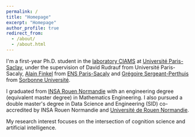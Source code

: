 ```yaml
---
permalink: /
title: "Homepage"
excerpt: "Homepage"
author_profile: true
redirect_from: 
  - /about/
  - /about.html
---
```


I'm a first-year Ph.D. student in the [laboratory CIAMS](https://www.faculte-sciences-sport.universite-paris-saclay.fr/recherche/presentation-unite-de-recherche-ciams) at [Université Paris-Saclay](https://www.universite-paris-saclay.fr/), under the supervision of David Rudrauf from Université Paris-Sacaly, [Alain Finkel](https://www.alainfinkel.com/) from [ENS Paris-Sacaly](https://ens-paris-saclay.fr/) and [Grégoire Sergeant-Perthuis](http://gregoiresergeant-perthuis.com/index.html) from [Sorbonne Université](https://www.sorbonne-universite.fr/). 

I graduated from [INSA Rouen Normandie](https://www.insa-rouen.fr/) with an engineering degree (equivalent master degree) in Mathematics Engineering. I also pursued a double master's degree in Data Science and Engineering (SID) co-accredited by INSA Rouen Normandie and  [Université de Rouen Normandie](https://www.univ-rouen.fr/).

My research interest focuses on the intersection of cognition science and artificial intelligence. 

